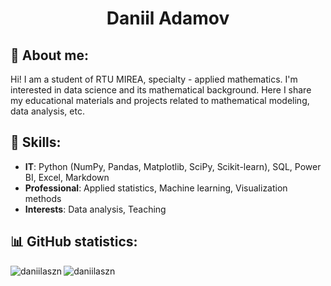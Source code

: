<!-- Profile Header -->
<h1 align="center">Daniil Adamov</h1>

## 🧑 About me: 
Hi! I am a student of RTU MIREA, specialty - applied mathematics. I'm interested in data science and its mathematical background. Here I share my educational materials and projects related to mathematical modeling, data analysis, etc.

## 💪 Skills: 
- **IT**: Python (NumPy, Pandas, Matplotlib, SciPy, Scikit-learn), SQL, Power BI, Excel, Markdown
- **Professional**: Applied statistics, Machine learning, Visualization methods
- **Interests**: Data analysis, Teaching

## 📊 GitHub statistics:
<p><img align="left" src="https://github-readme-stats.vercel.app/api/top-langs?username=daniilaszn&show_icons=true&locale=en&layout=compact" alt="daniilaszn" /></p>
<p><img align="center" src="https://github-readme-streak-stats.herokuapp.com/?user=daniilaszn&" alt="daniilaszn" /></p>
